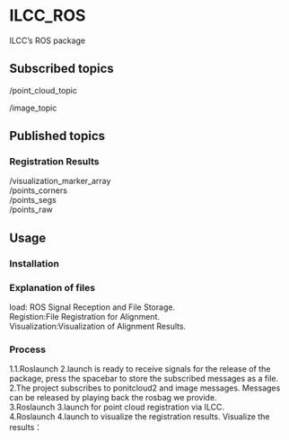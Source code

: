 # ILCC_ROS  

ILCC’s ROS package

## Subscribed topics  

/point_cloud_topic

/image_topic

## Published topics

### Registration Results

/visualization_marker_array  
/points_corners  
/points_segs  
/points_raw  

## Usage

### Installation

### Explanation of files

load: ROS Signal Reception and File Storage.  
Registion:File Registration for Alignment.  
Visualization:Visualization of Alignment Results.  

### Process

1.1.Roslaunch 2.launch is ready to receive signals for the release of the package, press the spacebar to store the subscribed messages as a file.  
2.The project subscribes to ponitcloud2 and image messages. Messages can be released by playing back the rosbag we provide.  
3.Roslaunch 3.launch for point cloud registration via ILCC.  
4.Roslaunch 4.launch to visualize the registration results. Visualize the results：  

